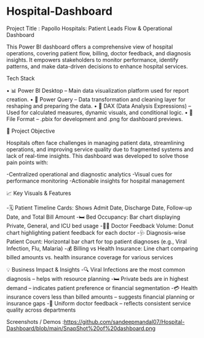 # Hospital-Dashboard
Project Title :
   Papollo Hospitals: Patient Leads Flow & Operational Dashboard

This Power BI dashboard offers a comprehensive view of hospital operations, covering patient flow, billing, doctor feedback, and diagnosis insights. It empowers stakeholders to monitor performance, identify patterns, and make data-driven decisions to enhance hospital services.

Tech Stack

• 📊 Power BI Desktop – Main data visualization platform used for report creation.
• 📂 Power Query – Data transformation and cleaning layer for reshaping and preparing the data.
• 🧠 DAX (Data Analysis Expressions) – Used for calculated measures, dynamic visuals, and conditional logic.
• 📁 File Format – .pbix for development and .png for dashboard previews.

🎯 Project Objective

Hospitals often face challenges in managing patient data, streamlining operations, and improving service quality due to fragmented systems and lack of real-time insights. This dashboard was developed to solve those pain points with:

-Centralized operational and diagnostic analytics
-Visual cues for performance monitoring
-Actionable insights for hospital management

📈 Key Visuals & Features

-🗓 Patient Timeline Cards: Shows Admit Date, Discharge Date, Follow-up Date, and Total Bill Amount
-🛏 Bed Occupancy: Bar chart displaying Private, General, and ICU bed usage
-👨‍⚕️ Doctor Feedback Volume: Donut chart highlighting patient feedback for each doctor
-🩺 Diagnosis-wise Patient Count: Horizontal bar chart for top patient diagnoses (e.g., Viral Infection, Flu, Malaria)
-💰 Billing vs Health Insurance: Line chart comparing billed amounts vs. health insurance coverage for various services

💡 Business Impact & Insights
-🔍 Viral Infections are the most common diagnosis – helps with resource planning
-🛏 Private beds are in highest demand – indicates patient preference or financial segmentation
-💳 Health insurance covers less than billed amounts – suggests financial planning or insurance gaps
-🌟 Uniform doctor feedback – reflects consistent service quality across departments

Screenshots / Demos :https://github.com/sandeepmandal07/Hospital-Dashboard/blob/main/SnapShot%20of%20dashboard.png
